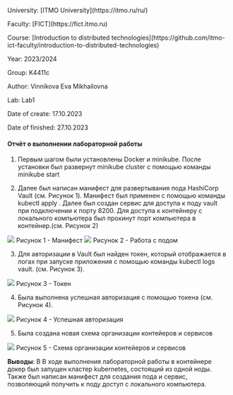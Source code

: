 <p> University: [ITMO University](https://itmo.ru/ru/)
<p> Faculty: [FICT](https://fict.itmo.ru)
<p> Course: [Introduction to distributed technologies](https://github.com/itmo-ict-faculty/introduction-to-distributed-technologies) <p>
<p> Year: 2023/2024
<p> Group: K4411c
<p> Author: Vinnikova Eva Mikhailovna
<p> Lab: Lab1
<p> Date of create: 17.10.2023
<p> Date of finished: 27.10.2023

<h4>Отчёт о выполнении лабораторной работы</h4>

1. Первым шагом были установлены Docker и minikube. После установки был развернут minikube cluster с помощью команды minikube start

2. Далее был написан манифест для развертывания пода HashiCorp Vault (см. Рисунок 1). Манифест был применен с помощью команды kubectl apply . Далее был создан сервис для доступа к поду vault при подключении к порту 8200. Для доступа к контейнеру с локального компьютера был прокинут порт компьютера в контейнер.(см. Рисунок 2)
<image src="https://github.com/2023_2024-introductionn_to_distributed_technologies-k4111c-vinnikova_e_m/lab1/img/1.png">
Рисунок 1 - Манифест
<image src="https://github.com/2023_2024-introductionn_to_distributed_technologies-k4111c-vinnikova_e_m/lab1/img/2.png">
Рисунок 2 - Работа с подом

3. Для авторизации в Vault был найден токен, который отображается в логах при запуске приложения с помощью команды kubectl logs vault. (см. Рисунок 3).
<image src="https://github.com/2023_2024-introductionn_to_distributed_technologies-k4111c-vinnikova_e_m/lab1/img/3.png">
Рисунок 3 - Токен

4. Была выполнена успешная авторизация с помощью токена (см. Рисунок 4).
<image src="https://github.com/2023_2024-introductionn_to_distributed_technologies-k4111c-vinnikova_e_m/lab1/img/4.png">
Рисунок 4 - Успешная авторизация

5. Была создана новая схема организации контейеров и сервисов
<image src="https://github.com/2023_2024-introductionn_to_distributed_technologies-k4111c-vinnikova_e_m/lab1/img/5.png">
Рисунок 5 - Схема организации контейеров и сервисов



**Выводы**: В В ходе выполнения лабораторной работы в контейнере докер был запущен кластер kubernetes, состоящий из одной ноды. Также был написан манифест для создания пода и сервис, позволяющий получить к поду доступ с локального компьютера.

